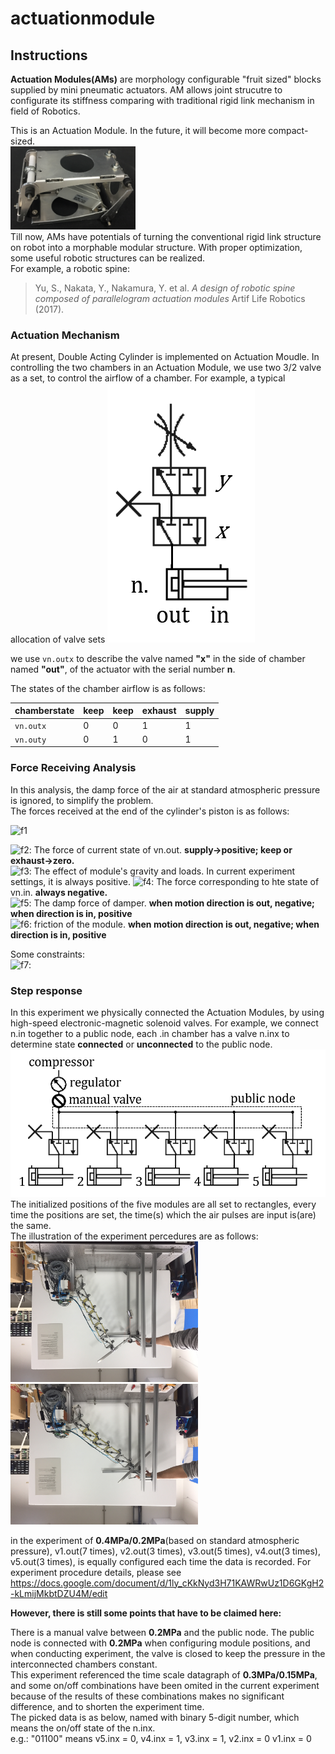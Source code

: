 # actuationmodule
## Instructions
**Actuation Modules(AMs)** are morphology configurable "fruit sized" blocks supplied by mini pneumatic actuators. AM allows joint strucutre to configurate its stiffness comparing with traditional rigid link mechanism in field of Robotics.  
  
This is an Actuation Module. In the future, it will become more compact-sized.  
<img src="https://github.com/grandmasteryu/actuationmodule/blob/master/screenshot/IMG_0638.png" width="200px">  
Till now, AMs have potentials of turning the conventional rigid link structure on robot into a morphable modular structure. With proper optimization, some useful robotic structures can be realized.   
For example, a robotic spine:

>Yu, S., Nakata, Y., Nakamura, Y. et al. 
>*A design of robotic spine composed of parallelogram actuation modules*
>Artif Life Robotics (2017). 

### Actuation Mechanism
At present, Double Acting Cylinder is implemented on Actuation Moudle. In controlling the two chambers in an Actuation Module, we use two 3/2 valve as a set, to control the airflow of a chamber. For example, a typical allocation of valve sets
![](https://github.com/grandmasteryu/actuationmodule/blob/master/screenshot/valvesets.png)  

we use `vn.outx` to describe the valve named **"x"** in the side of chamber named **"out"**, of the actuator with the serial number **n**.  
  
The states of the chamber airflow is as follows:  

chamberstate | keep | keep | exhaust | supply  
--- | --- | --- | --- | ---
`vn.outx` | 0 | 0 | 1 | 1
`vn.outy` | 0 | 1 | 0 | 1

### Force Receiving Analysis
In this analysis, the damp force of the air at standard atmospheric pressure is ignored, to simplify the problem.  
The forces received at the end of the cylinder's piston is as follows:  
  
![f1]  

![f2]: The force of current state of vn.out. **supply->positive; keep or exhaust->zero.**  
![f3]: The effect of module's gravity and loads. In current experiment settings, it is always positive.
![f4]: The force corresponding to hte state of vn.in. **always negative.**  
![f5]: The damp force of damper. **when motion direction is out, negative; when direction is in, positive**  
![f6]: friction of the module. **when motion direction is out, negative; when direction is in, positive**   
  
Some constraints:   
![f7]: 

[f1]: http://chart.apis.google.com/chart?cht=tx&chl=F=F_o%2BF_G-F_i-f_D-f
[f2]: http://chart.apis.google.com/chart?cht=tx&chl=F_o
[f3]: http://chart.apis.google.com/chart?cht=tx&chl=F_G
[f4]: http://chart.apis.google.com/chart?cht=tx&chl=F_i
[f5]: http://chart.apis.google.com/chart?cht=tx&chl=f_D
[f6]: http://chart.apis.google.com/chart?cht=tx&chl=f
[f7]: http://chart.apis.google.com/chart?cht=tx&chl=F_G<F_i%2Bf_D%2Bf
  
### Step response
In this experiment we physically connected the Actuation Modules, by using high-speed electronic-magnetic solenoid valves. For example, we connect n.in together to a public node, each .in chamber has a valve n.inx to determine state **connected** or **unconnected** to the public node.  
![](https://github.com/grandmasteryu/actuationmodule/blob/master/screenshot/ans2.png)  
The initialized positions of the five modules are all set to rectangles, every time the positions are set, the time(s) which the air pulses are input is(are) the same.   
The illustration of the experiment percedures are as follows:  
<img src="https://github.com/grandmasteryu/actuationmodule/blob/master/screenshot/IMG_0636.JPG" width="300px">
<img src="https://github.com/grandmasteryu/actuationmodule/blob/master/screenshot/IMG_0631.JPG" width="300px">  

in the experiment of **0.4MPa/0.2MPa**(based on standard atmospheric pressure), v1.out(7 times), v2.out(3 times), v3.out(5 times), v4.out(3 times), v5.out(3 times), is equally configured each time the data is recorded. For experiment procedure details, please see
https://docs.google.com/document/d/1ly_cKkNyd3H71KAWRwUz1D6GKgH2-kLmijMkbtDZU4M/edit  
  
  **However, there is still some points that have to be claimed here:**  
    
There is a manual valve between **0.2MPa** and the public node. The public node is connected with **0.2MPa** when configuring module positions, and when conducting experiment, the valve is closed to keep the pressure in the interconnected chambers constant.  
This experiment referenced the time scale datagraph of **0.3MPa/0.15MPa**, and some on/off combinations have been omited in the current experiment because of the results of these combinations makes no significant difference, and to shorten the experiment time.  
The picked data is as below, named with binary 5-digit number, which means the on/off state of the n.inx.  
e.g.: "01100" means v5.inx = 0, v4.inx = 1, v3.inx = 1, v2.inx = 0 v1.inx = 0  


